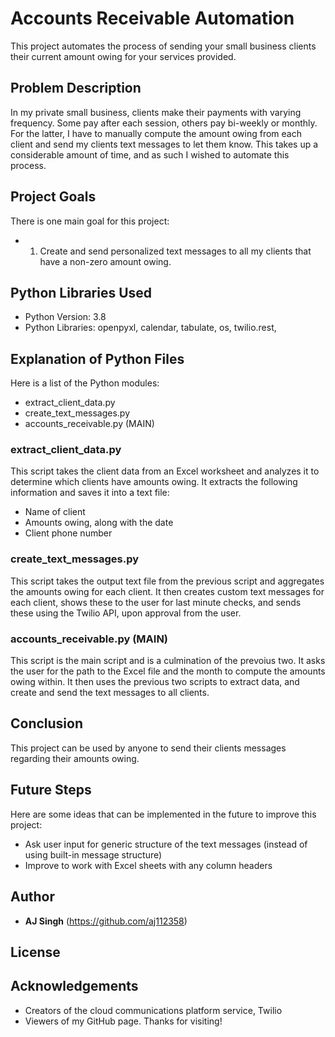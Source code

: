 # Accounts Receivable Automation
This project automates the process of sending your small business clients their current amount owing for your services provided.

## Problem Description
In my private small business, clients make their payments with varying frequency. Some pay after each session, others pay bi-weekly or monthly. For the latter, I have to manually compute the amount owing from each client and send my clients text messages to let them know. This takes up a considerable amount of time, and as such I wished to automate this process.


## Project Goals
There is one main goal for this project:
* 1. Create and send personalized text messages to all my clients that have a non-zero amount owing.


## Python Libraries Used
* Python Version: 3.8
* Python Libraries: openpyxl, calendar, tabulate, os, twilio.rest, 


## Explanation of Python Files
Here is a list of the Python modules:
* extract_client_data.py
* create_text_messages.py
* accounts_receivable.py (MAIN)


### extract_client_data.py
This script takes the client data from an Excel worksheet and analyzes it to determine which clients have amounts owing. It extracts the following information and saves it into a text file:
* Name of client
* Amounts owing, along with the date
* Client phone number


### create_text_messages.py
This script takes the output text file from the previous script and aggregates the amounts owing for each client. It then creates custom text messages for each client, shows these to the user for last minute checks, and sends these using the Twilio API, upon approval from the user.


### accounts_receivable.py (MAIN)
This script is the main script and is a culmination of the prevoius two. It asks the user for the path to the Excel file and the month to compute the amounts owing within. It then uses the previous two scripts to extract data, and create and send the text messages to all clients.


## Conclusion
This project can be used by anyone to send their clients messages regarding their amounts owing.


## Future Steps
Here are some ideas that can be implemented in the future to improve this project:
* Ask user input for generic structure of the text messages (instead of using built-in message structure)
* Improve to work with Excel sheets with any column headers


## Author
* **AJ Singh** (https://github.com/aj112358)


## License


## Acknowledgements
* Creators of the cloud communications platform service, Twilio
* Viewers of my GitHub page. Thanks for visiting!



